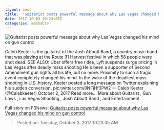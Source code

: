 ```yaml
---
layout: post
title:  "Guitarist posts powerful message about why Las Vegas changed his mind on gun control"
date: 2017-10-03 10:23:05Z
categories: mashable
---
```


![Guitarist posts powerful message about why Las Vegas changed his mind on gun control](https://i.amz.mshcdn.com/VDHsR9hLafzMowE2ZHFA34v_lRE=/1200x630/2017%2F10%2F03%2Fc9%2F26da20ed682d461f8916613053a9aba7.fe0e0.jpg)

Caleb Keeter is the guitarist of the Josh Abbott Band, a country music band that was playing at the Route 91 Harvest festival in which 58 people were shot dead. SEE ALSO: Uber offers free rides, Lyft suspends surge pricing in Las Vegas after deadly mass shooting He's been a supporter of Second Amendment gun rights all his life, but no more. Proximity to such a tragic event completely changed his mind. In the wake of the deadliest mass shooting in U.S. history, Keeter posted a long message on Twitter explaining his sudden conversion. pic.twitter.com/0NFjHf3PW2 — Caleb Keeter (@Calebkeeter) October 2, 2017 Read more... More about Guitarist , Gun Laws , Las Vegas Shooting , Josh Abbott Band , and Entertainment


Full story on F3News: [Guitarist posts powerful message about why Las Vegas changed his mind on gun control](http://www.f3nws.com/n/EmEN4F)

> Posted on: Tuesday, October 3, 2017 10:23:05 AM
